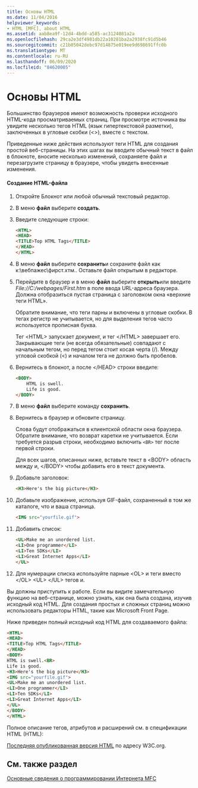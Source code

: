 ```yaml
---
title: Основы HTML
ms.date: 11/04/2016
helpviewer_keywords:
- HTML [MFC], about HTML
ms.assetid: aab8ea9f-12d4-4bdd-a585-ac3124081a2a
ms.openlocfilehash: 29ca2e3df4981db22a10281ba2a2938fc91d5b46
ms.sourcegitcommit: c21b05042debc97d14875e019ee9d698691ffc0b
ms.translationtype: MT
ms.contentlocale: ru-RU
ms.lasthandoff: 06/09/2020
ms.locfileid: "84620005"
---
```

# <a name="html-basics"></a>Основы HTML

Большинство браузеров имеют возможность проверки исходного HTML-кода просматриваемых страниц. При просмотре источника вы увидите несколько тегов HTML (язык гипертекстовой разметки), заключенных в угловые скобки (<>), вместе с текстом.

Приведенные ниже действия используют теги HTML для создания простой веб-страницы. На этих шагах вы вводите обычный текст в файл в блокноте, вносите несколько изменений, сохраняете файл и перезагрузите страницу в браузере, чтобы увидеть внесенные изменения.

#### <a name="to-create-an-html-file"></a>Создание HTML-файла

1. Откройте Блокнот или любой обычный текстовый редактор.

1. В меню **файл** выберите **создать**.

1. Введите следующие строки:

    ```html
    <HTML>
    <HEAD>
    <TITLE>Top HTML Tags</TITLE>
    </HEAD>
    </HTML>
    ```

1. В меню **файл** выберите **сохранить**и сохраните файл как к:\вебпажес\фирст.хтм.. Оставьте файл открытым в редакторе.

1. Перейдите в браузер и в меню **файл** выберите **открыть**или введите *File://C:/webpages/First.htm* в поле ввода URL-адреса браузера. Должна отобразиться пустая страница с заголовком окна «верхние теги HTML».

   Обратите внимание, что теги парны и включены в угловые скобки. В тегах регистр не учитывается, но для выделения тегов часто используется прописная буква.

   Тег \<HTML> запускает документ, и тег \</HTML> завершает его. Закрывающие теги (не всегда обязательные) совпадают с начальным тегом, но перед тегом стоит косая черта (/). Между угловой скобкой (<) и началом тега не должно быть пробелов.

1. Вернитесь в блокнот, а после \</HEAD> строки введите:

    ```html
    <BODY>
        HTML is swell.
        Life is good.
    </BODY>
    ```

1. В меню **файл** выберите команду **сохранить**.

1. Вернитесь в браузер и обновите страницу.

   Слова будут отображаться в клиентской области окна браузера. Обратите внимание, что возврат каретки не учитывается. Если требуется разрыв строки, необходимо включить `<BR>` тег после первой строки.

   Для всех шагов, описанных ниже, вставьте текст в \<BODY> область между и, \</BODY> чтобы добавить его в текст документа.

1. Добавьте заголовок:

    ```html
    <H3>Here's the big picture</H3>
    ```

1. Добавьте изображение, используя GIF-файл, сохраненный в том же каталоге, что и ваша страница.

    ```html
    <IMG src="yourfile.gif">
    ```

1. Добавить список:

    ```html
    <UL>Make me an unordered list.
    <LI>One programmer</LI>
    <LI>Ten SDKs</LI>
    <LI>Great Internet Apps</LI>
    </UL>
    ```

1. Для нумерации списка используйте парные \<OL> и теги вместо \</OL> \<UL> \</UL> тегов и.

Вы должны приступить к работе. Если вы видите замечательную функцию на веб-странице, можно узнать, как она была создана, изучив исходный код HTML. Для создания простых и сложных страниц можно использовать редакторы HTML, такие как Microsoft Front Page.

Ниже приведен полный исходный код HTML для создаваемого файла:

```html
<HTML>
<HEAD>
<TITLE>Top HTML Tags</TITLE>
</HEAD>
<BODY>
HTML is swell.<BR>
Life is good.
<H3>Here's the big picture</H3>
<IMG src="yourfile.gif">
<UL>Make me an unordered list.
<LI>One programmer</LI>
<LI>Ten SDKs</LI>
<LI>Great Internet Apps</LI>
</UL>
</BODY>
</HTML>
```

Полное описание тегов, атрибутов и расширений см. в спецификации HTML (HTML):

[Последняя опубликованная версия HTML](https://www.w3.org/TR/html/) по адресу W3C.org.

## <a name="see-also"></a>См. также раздел

[Основные сведения о программировании Интернета MFC](mfc-internet-programming-basics.md)
